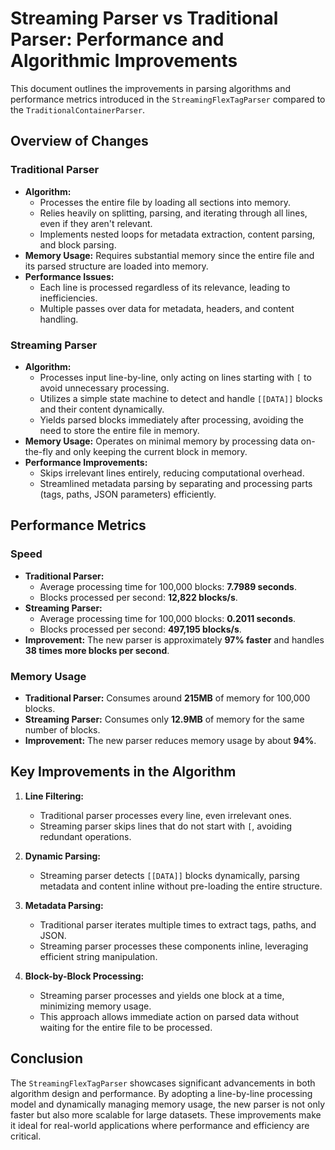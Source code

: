 # Streaming Parser vs Traditional Parser: Performance and Algorithmic Improvements

This document outlines the improvements in parsing algorithms and performance metrics introduced in the `StreamingFlexTagParser` compared to the `TraditionalContainerParser`.

## Overview of Changes

### Traditional Parser
- **Algorithm:**
    - Processes the entire file by loading all sections into memory.
    - Relies heavily on splitting, parsing, and iterating through all lines, even if they aren't relevant.
    - Implements nested loops for metadata extraction, content parsing, and block parsing.
- **Memory Usage:** Requires substantial memory since the entire file and its parsed structure are loaded into memory.
- **Performance Issues:**
    - Each line is processed regardless of its relevance, leading to inefficiencies.
    - Multiple passes over data for metadata, headers, and content handling.

### Streaming Parser
- **Algorithm:**
    - Processes input line-by-line, only acting on lines starting with `[` to avoid unnecessary processing.
    - Utilizes a simple state machine to detect and handle `[[DATA]]` blocks and their content dynamically.
    - Yields parsed blocks immediately after processing, avoiding the need to store the entire file in memory.
- **Memory Usage:** Operates on minimal memory by processing data on-the-fly and only keeping the current block in memory.
- **Performance Improvements:**
    - Skips irrelevant lines entirely, reducing computational overhead.
    - Streamlined metadata parsing by separating and processing parts (tags, paths, JSON parameters) efficiently.

## Performance Metrics

### Speed
- **Traditional Parser:**
    - Average processing time for 100,000 blocks: **7.7989 seconds**.
    - Blocks processed per second: **12,822 blocks/s**.
- **Streaming Parser:**
    - Average processing time for 100,000 blocks: **0.2011 seconds**.
    - Blocks processed per second: **497,195 blocks/s**.
- **Improvement:** The new parser is approximately **97% faster** and handles **38 times more blocks per second**.

### Memory Usage
- **Traditional Parser:** Consumes around **215MB** of memory for 100,000 blocks.
- **Streaming Parser:** Consumes only **12.9MB** of memory for the same number of blocks.
- **Improvement:** The new parser reduces memory usage by about **94%**.

## Key Improvements in the Algorithm

1. **Line Filtering:**
    - Traditional parser processes every line, even irrelevant ones.
    - Streaming parser skips lines that do not start with `[`, avoiding redundant operations.

2. **Dynamic Parsing:**
    - Streaming parser detects `[[DATA]]` blocks dynamically, parsing metadata and content inline without pre-loading the entire structure.

3. **Metadata Parsing:**
    - Traditional parser iterates multiple times to extract tags, paths, and JSON.
    - Streaming parser processes these components inline, leveraging efficient string manipulation.

4. **Block-by-Block Processing:**
    - Streaming parser processes and yields one block at a time, minimizing memory usage.
    - This approach allows immediate action on parsed data without waiting for the entire file to be processed.

## Conclusion

The `StreamingFlexTagParser` showcases significant advancements in both algorithm design and performance. By adopting a line-by-line processing model and dynamically managing memory usage, the new parser is not only faster but also more scalable for large datasets. These improvements make it ideal for real-world applications where performance and efficiency are critical.
